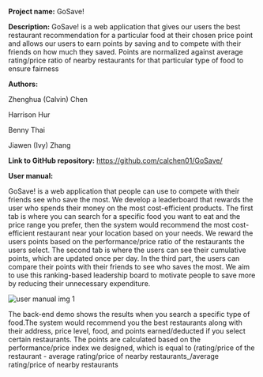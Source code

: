 **Project name:** GoSave!

**Description:** GoSave! is a web application that gives our users the best restaurant recommendation for a particular food at their chosen price point and allows our users to earn points by saving and to compete with their friends on how much they saved. Points are normalized against average rating/price ratio of nearby restaurants for that particular type of food to ensure fairness
               
**Authors:**

Zhenghua (Calvin) Chen

Harrison Hur

Benny Thai

Jiawen (Ivy) Zhang
                       
**Link to GitHub repository:** https://github.com/calchen01/GoSave/

**User manual:**

GoSave! is a web application that people can use to compete with their friends see who save the most. We develop a leaderboard that rewards the user who spends their money on the most cost-efficient products. The first tab is where you can search for a specific food you want to eat and the price range you prefer, then the system would recommend the most cost-efficient restaurant near your location based on your needs. We reward the users points based on the performance/price ratio of the restaurants the users select. The second tab is where the users can see their cumulative points, which are updated once per day. In the third part, the users can compare their points with their friends to see who saves the most. We aim to use this ranking-based leadership board to motivate people to save more by reducing their unnecessary expenditure.

![user manual img 1](img1.png=250x250)

The back-end demo shows the results when you search a specific type of food.The system would recommend you the best restaurants along with their address, price level, food, and points earned/deducted if you select certain restaurants. The points are calculated based on the performance/price index we designed, which is equal to (rating/price of the restaurant - average rating/price of nearby restaurants_/average rating/price of nearby restaurants 

